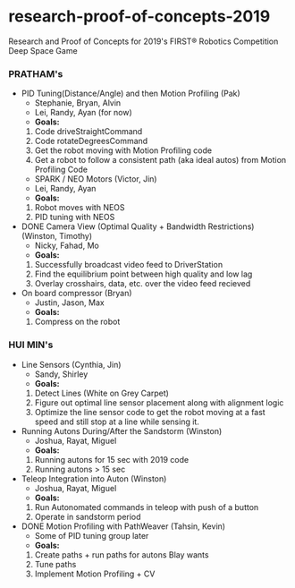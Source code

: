# research-proof-of-concepts-2019
Research and Proof of Concepts for 2019's FIRST® Robotics Competition Deep Space Game

### PRATHAM's

- PID Tuning(Distance/Angle) and then Motion Profiling (Pak)
	- Stephanie, Bryan, Alvin
	- Lei, Randy, Ayan (for now)
	- **Goals:**
	1. Code driveStraightCommand
	2. Code rotateDegreesCommand
	3. Get the robot moving with Motion Profiling code
	2. Get a robot to follow a consistent path (aka ideal autos) from Motion Profiling Code
	- SPARK / NEO Motors (Victor, Jin)
	- Lei, Randy, Ayan
	- **Goals:**
	1. Robot moves with NEOS
	2. PID tuning with NEOS
- DONE Camera View (Optimal Quality + Bandwidth Restrictions) (Winston, Timothy)
	- Nicky, Fahad, Mo
	- **Goals:**
	1. Successfully broadcast video feed to DriverStation
	2. Find the equilibrium point between high quality and low lag
	3. Overlay crosshairs, data, etc. over the video feed recieved
- On board compressor (Bryan)
	- Justin, Jason, Max
	- **Goals:**
	1. Compress on the robot
	
### HUI MIN's
- Line Sensors (Cynthia, Jin)
	- Sandy, Shirley
	- **Goals:**
	1. Detect Lines (White on Grey Carpet)
	2. Figure out optimal line sensor placement along with alignment logic
	3. Optimize the line sensor code to get the robot moving at a fast speed and still stop at a line while sensing it.
- Running Autons During/After the Sandstorm (Winston)
	- Joshua, Rayat, Miguel
	- **Goals:**
	1. Running autons for 15 sec with 2019 code
	2. Running autons > 15 sec
- Teleop Integration into Auton (Winston)
	- Joshua, Rayat, Miguel
	- **Goals:**
	1. Run Autonomated commands in teleop with push of a button
	2. Operate in sandstorm period
- DONE Motion Profiling with PathWeaver (Tahsin, Kevin)
	- Some of PID tuning group later
	- **Goals:**
	1. Create paths + run paths for autons Blay wants
	2. Tune paths
	3. Implement Motion Profiling + CV

